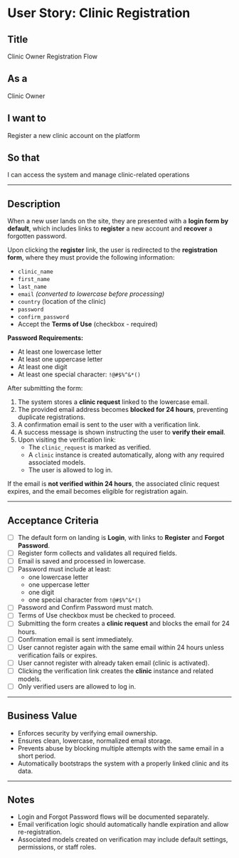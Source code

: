 # User Story: Clinic Registration

## Title
Clinic Owner Registration Flow

## As a
Clinic Owner

## I want to
Register a new clinic account on the platform

## So that
I can access the system and manage clinic-related operations

---

## Description

When a new user lands on the site, they are presented with a **login form by default**, which includes links to **register** a new account and **recover** a forgotten password.

Upon clicking the **register** link, the user is redirected to the **registration form**, where they must provide the following information:

- `clinic_name`
- `first_name`
- `last_name`
- `email` *(converted to lowercase before processing)*
- `country` (location of the clinic)
- `password`
- `confirm_password`
- Accept the **Terms of Use** (checkbox - required)

**Password Requirements:**
- At least one lowercase letter
- At least one uppercase letter
- At least one digit
- At least one special character: `!@#$%^&*()`

After submitting the form:

1. The system stores a **clinic request** linked to the lowercase email.
2. The provided email address becomes **blocked for 24 hours**, preventing duplicate registrations.
3. A confirmation email is sent to the user with a verification link.
4. A success message is shown instructing the user to **verify their email**.
5. Upon visiting the verification link:
    - The `clinic_request` is marked as verified.
    - A `clinic` instance is created automatically, along with any required associated models.
    - The user is allowed to log in.

If the email is **not verified within 24 hours**, the associated clinic request expires, and the email becomes eligible for registration again.

---

## Acceptance Criteria

- [ ] The default form on landing is **Login**, with links to **Register** and **Forgot Password**.
- [ ] Register form collects and validates all required fields.
- [ ] Email is saved and processed in lowercase.
- [ ] Password must include at least:
  - one lowercase letter
  - one uppercase letter
  - one digit
  - one special character from `!@#$%^&*()`
- [ ] Password and Confirm Password must match.
- [ ] Terms of Use checkbox must be checked to proceed.
- [ ] Submitting the form creates a **clinic request** and blocks the email for 24 hours.
- [ ] Confirmation email is sent immediately.
- [ ] User cannot register again with the same email within 24 hours unless verification fails or expires.
- [ ] User cannot register with already taken email (clinic is activated).
- [ ] Clicking the verification link creates the **clinic** instance and related models.
- [ ] Only verified users are allowed to log in.

---

## Business Value

- Enforces security by verifying email ownership.
- Ensures clean, lowercase, normalized email storage.
- Prevents abuse by blocking multiple attempts with the same email in a short period.
- Automatically bootstraps the system with a properly linked clinic and its data.

---

## Notes

- Login and Forgot Password flows will be documented separately.
- Email verification logic should automatically handle expiration and allow re-registration.
- Associated models created on verification may include default settings, permissions, or staff roles.

